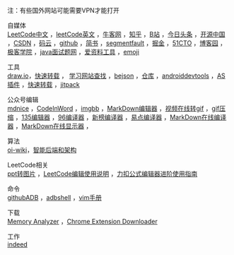 注：有些国外网站可能需要VPN才能打开  

自媒体  
<a href="https://leetcode-cn.com/problemset/all" target="_blank">LeetCode中文</a>   ，<a href="https://leetcode.com/problemset/all" target="_blank">leetCode英文</a> ，<a href="https://www.nowcoder.com/profile/606614833" target="_blank">牛客网</a> ，<a href="https://www.zhihu.com/people/wang-lao-da-18-19" target="_blank">知乎</a>  ，<a href="https://www.bilibili.com/" target="_blank">B站</a> ，<a href="http://mp.toutiao.com/profile_v4/graphic/articles" target="_blank">今日头条</a> ，<a href="https://my.oschina.net/u/1010616" target="_blank">开源中国</a> ，<a href="https://blog.csdn.net/abcdef314159" target="_blank">CSDN</a> ，<a href="https://gitee.com" target="_blank">码云</a> ，<a href="https://github.com/sdwwld" target="_blank">github</a> ，<a href="https://www.jianshu.com" target="_blank">简书</a> ，<a href="https://segmentfault.com" target="_blank">segmentfault</a> ，<a href="https://juejin.im/user/3210229681506542" target="_blank">掘金</a> ，<a href="https://home.51cto.com/space" target="_blank">51CTO</a> ，<a href="https://www.cnblogs.com/sjjghsf" target="_blank">博客园</a> ，<a href="https://my.jikexueyuan.com/0HWqgVgPV" target="_blank">极客学院</a> ，<a href="http://www.wityx.com" target="_blank">java面试题网</a> ，<a href="https://www.toolnb.com" target="_blank">爱资料工具</a>   ，<a href="http://getemoji.com" target="_blank">emoji</a>   

工具  
<a href="https://app.diagrams.net" target="_blank">draw.io</a>，<a href="https://www.php.cn/js-tutorial-388098.html" target="_blank">快速转载</a> ， <a href="https://hackr.io" target="_blank">学习网站查找</a>  ，<a href="http://www.bejson.com" target="_blank">bejson</a> ，<a href="https://search.maven.org" target="_blank">仓库</a> ，<a href="https://www.androiddevtools.cn" target="_blank">androiddevtools</a>  ，<a href="https://ydmmocoo.github.io" target="_blank">AS插件</a> ，<a href="https://www.php.cn/js-tutorial-388098.html" target="_blank">快速转载</a>  ，<a href="https://jitpack.io/" target="_blank">jitpack</a> 

公众号编辑   
<a href="https://editor.mdnice.com" target="_blank">mdnice</a> ，<a href="http://www.codeinword.com" target="_blank">CodeInWord</a> ，<a href="https://sdwwld.imgbb.com" target="_blank">imgbb</a> ，<a href="http://md.aclickall.com" target="_blank">MarkDown编辑器</a> ，<a href="https://ezgif.com/video-to-gif" target="_blank">视频在线转gif</a> ，<a href="https://gifcompressor.com/zh/" target="_blank">gif压缩</a>   ，<a href="https://www.135editor.com" target="_blank">135编辑器</a>   ，<a href="https://bj.96weixin.com" target="_blank">96编译器</a>   ，<a href="https://edit.newrank.cn" target="_blank">新榜编译器</a> ，<a href="https://www.wxeditor.com" target="_blank">易点编译器</a>    ，<a href="https://www.mdeditor.com" target="_blank">MarkDown在线编译器</a>  ，<a href="http://mahua.jser.me" target="_blank">MarkDown在线显示器</a>  ，

算法  
<a href="https://oi-wiki.org" target="_blank">oi-wiki</a>，<a href="https://www.yijiyong.com/algorithm/basic/01-basicconcept.html" target="_blank">智能后端和架构</a>

LeetCode相关  
<a href="http://www.docpe.com/ppt/ppt-to-image.aspx" target="_blank">ppt转图片</a> ，<a href="https://leetcode-cn.com/circle/article/hipGkf" target="_blank">LeetCode编辑使用说明</a> ，<a href="https://leetcode-cn.com/circle/article/2AHfZV" target="_blank">力扣公式编辑器进阶使用指南</a>  

命令  
<a href="https://github.com/mzlogin/awesome-adb" target="_blank">githubADB</a>  ，<a href="http://adbshell.com/commands" target="_blank">adbshell</a>   ，<a href="http://vimcdoc.sourceforge.net/doc/help.html" target="_blank">vim手册</a> 

下载  
<a href="https://www.eclipse.org/mat/downloads.php" target="_blank">Memory Analyzer</a> ，<a href="https://chrome-extension-downloader.com" target="_blank">Chrome Extension Downloader</a> 

工作  
<a href="https://www.indeed.co.uk" target="_blank">indeed</a>  